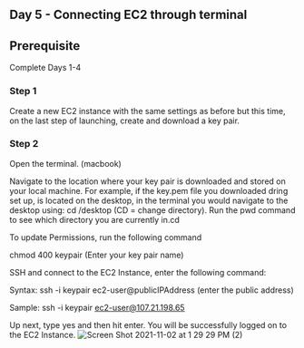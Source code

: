 ## Day 5 - Connecting EC2 through terminal

## Prerequisite

Complete Days 1-4

### Step 1 

Create a new EC2 instance with the same settings as before but this time, on the last step of launching, create and download a key pair.

### Step 2

Open the terminal. (macbook)

Navigate to the location where your key pair is downloaded and stored on your local machine. For example, if the key.pem file you downloaded dring set up, is located on the desktop, in the terminal you would navigate to the desktop using: cd /desktop (CD = change directory). Run the pwd command to see which directory you are currently in.cd

To update Permissions, run the following command

chmod 400 keypair (Enter your key pair name)

SSH and connect to the EC2 Instance, enter the following command:

Syntax: ssh -i keypair ec2-user@publicIPAddress (enter the public address)

Sample: ssh -i keypair ec2-user@107.21.198.65

Up next, type yes and then hit enter. You will be successfully logged on to the EC2 Instance.
![Screen Shot 2021-11-02 at 1 29 29 PM (2)](https://user-images.githubusercontent.com/82836111/139915730-6c490d4c-720d-4b0d-8ce4-c47684e5b407.png)
